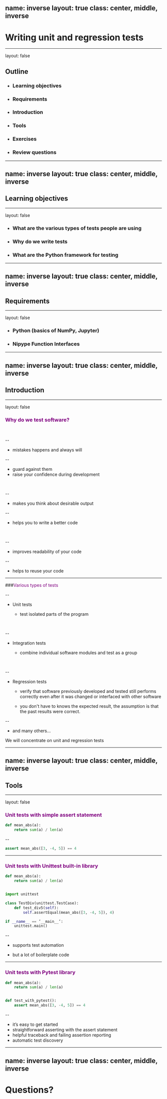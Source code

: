 name: inverse
layout: true
class: center, middle, inverse
---
# Writing unit and regression tests

---
layout: false
<span style="color:purple">
## Outline

- ### Learning objectives
- ### Requirements
- ### Introduction
- ### Tools
- ### Exercises
- ### Review questions
</span>

---
name: inverse
layout: true
class: center, middle, inverse
---
## Learning objectives
---
layout: false
- ### What are the various types of tests people are using
- ### Why do we write tests
- ### What are the Python framework for testing

---
name: inverse
layout: true
class: center, middle, inverse
---
## Requirements
---
layout: false
- ### Python (basics of NumPy, Jupyter)
- ### Nipype Function Interfaces
---
name: inverse
layout: true
class: center, middle, inverse
---
## Introduction
---
layout: false

### <span style="color:purple"> Why do we test software?</span>

&nbsp;

--

- mistakes happens and always will

--

  - guard against them
  - raise your confidence during development

&nbsp;

--

- makes you think about desirable output

--

  - helps you to write a better code

&nbsp;

--

- improves readability of your code

--

  - helps to reuse your code

---
###<span style="color:purple">Various types of tests</span>

--

- Unit tests

  - test isolated parts of the program

&nbsp;

--

- Integration tests

  - combine individual software modules and test as a group

&nbsp;

--

- Regression tests

  - verify that software previously developed and tested still performs correctly even after it was changed or interfaced with other software

  - you don't have to knows the expected result, the assumption is that the past results were correct.

--

- and many others...

We will concentrate on unit and regression tests

---
name: inverse
layout: true
class: center, middle, inverse
---
## Tools
---
layout: false

### <span style="color:purple">Unit tests with simple assert statement</span>

```python
def mean_abs(a):
    return sum(a) / len(a)
```

--

```python
assert mean_abs([3, -4, 5]) == 4
```

---
### <span style="color:purple">Unit tests with Unittest built-in library</span>

```python
def mean_abs(a):
    return sum(a) / len(a)


import unittest

class TestDiv(unittest.TestCase):
    def test_div5(self):
        self.assertEqual(mean_abs([3, -4, 5]), 4)

if __name__ == ’__main__’:
    unittest.main()
```

--
- supports test automation

- but a lot of boilerplate code

---
### <span style="color:purple">Unit tests with Pytest library</span>

```python
def mean_abs(a):
    return sum(a) / len(a)


def test_with_pytest():
    assert mean_abs([3, -4, 5]) == 4
```
--
- it’s easy to get started
- straightforward asserting with the assert statement
- helpful traceback and failing assertion reporting
- automatic test discovery
---

name: inverse
layout: true
class: center, middle, inverse
---
# Questions?
